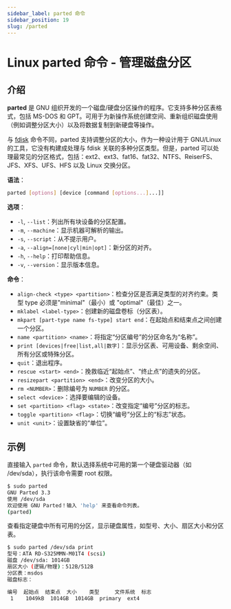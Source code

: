 ```yaml
---
sidebar_label: parted 命令
sidebar_position: 19
slug: /parted
---
```


# Linux parted 命令 - 管理磁盘分区



## 介绍

**parted** 是 GNU 组织开发的一个磁盘/硬盘分区操作的程序。它支持多种分区表格式，包括 MS-DOS 和 GPT。可用于为新操作系统创建空间、重新组织磁盘使用（例如调整分区大小）以及将数据复制到新硬盘等操作。

与 [fdisk](/linux-command/fdisk/) 命令不同，parted 支持调整分区的大小，作为一种设计用于 GNU/Linux 的工具，它没有构建成处理与 fdisk 关联的多种分区类型。但是，parted 可以处理最常见的分区格式，包括：ext2、ext3、fat16、fat32、NTFS、ReiserFS、JFS、XFS、UFS、HFS 以及 Linux 交换分区。

**语法**：

```bash
parted [options] [device [command [options...]...]]
```

**选项**：

- `-l`, `--list`：列出所有块设备的分区配置。
- `-m`, `--machine`：显示机器可解析的输出。
- `-s`, `--script`：从不提示用户。
- `-a`, `--align=[none|cyl|min|opt]`：新分区的对齐。
- `-h`, `--help`：打印帮助信息。
- `-v`, `--version`：显示版本信息。

**命令**：

- `align-check <type> <partition>`：检查分区是否满足类型的对齐约束。类型 type 必须是"minimal"（最小）或 "optimal"（最佳）之一。
- `mklabel <label-type>`：创建新的磁盘卷标（分区表）。
- `mkpart [part-type name fs-type] start end`：在起始点和结束点之间创建一个分区。
- `name <partition> <name>`：将指定“分区编号”的分区命名为“名称”。
- `print [devices|free|list,all|数字]`：显示分区表、可用设备、剩余空间、所有分区或特殊分区。
- `quit`：退出程序。
- `rescue <start> <end>`：挽救临近“起始点”、“终止点”的遗失的分区。
- `resizepart <partition> <end>`：改变分区的大小。
- `rm <NUMBER>`：删除编号为 `NUMBER` 的分区。
- `select <device>`：选择要编辑的设备。
- `set <partition> <flag> <state>`：改变指定“编号”分区的标志。
- `toggle <partition> <flag>`：切换“编号”分区上的“标志”状态。
- `unit <unit>`：设置缺省的“单位”。



## 示例

直接输入 `parted` 命令，默认选择系统中可用的第一个硬盘驱动器（如 /dev/sda），执行该命令需要 root 权限。

```bash
$ sudo parted 
GNU Parted 3.3
使用 /dev/sda
欢迎使用 GNU Parted！输入 'help' 来查看命令列表。
(parted) 
```

查看指定硬盘中所有可用的分区，显示硬盘属性，如型号、大小、扇区大小和分区表。

```bash
$ sudo parted /dev/sda print
型号：ATA RD-S325MMN-M01T4 (scsi)
磁盘 /dev/sda: 1014GB
扇区大小 (逻辑/物理)：512B/512B
分区表：msdos
磁盘标志：

编号  起始点  结束点  大小    类型     文件系统  标志
 1    1049kB  1014GB  1014GB  primary  ext4
```



